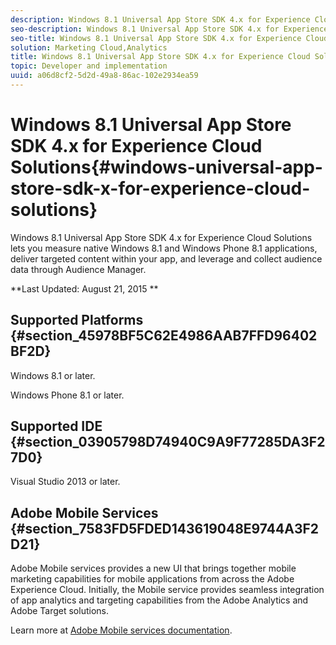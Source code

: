 ```yaml
---
description: Windows 8.1 Universal App Store SDK 4.x for Experience Cloud Solutions lets you measure native Windows 8.1 and Windows Phone 8.1 applications, deliver targeted content within your app, and leverage and collect audience data through Audience Manager.
seo-description: Windows 8.1 Universal App Store SDK 4.x for Experience Cloud Solutions lets you measure native Windows 8.1 and Windows Phone 8.1 applications, deliver targeted content within your app, and leverage and collect audience data through Audience Manager.
seo-title: Windows 8.1 Universal App Store SDK 4.x for Experience Cloud Solutions
solution: Marketing Cloud,Analytics
title: Windows 8.1 Universal App Store SDK 4.x for Experience Cloud Solutions
topic: Developer and implementation
uuid: a06d8cf2-5d2d-49a8-86ac-102e2934ea59
---
```


# Windows 8.1 Universal App Store SDK 4.x for Experience Cloud Solutions{#windows-universal-app-store-sdk-x-for-experience-cloud-solutions}

Windows 8.1 Universal App Store SDK 4.x for Experience Cloud Solutions lets you measure native Windows 8.1 and Windows Phone 8.1 applications, deliver targeted content within your app, and leverage and collect audience data through Audience Manager.

**Last Updated: August 21, 2015 **

## Supported Platforms {#section_45978BF5C62E4986AAB7FFD96402BF2D}

Windows 8.1 or later.

Windows Phone 8.1 or later.

## Supported IDE {#section_03905798D74940C9A9F77285DA3F27D0}

Visual Studio 2013 or later.

## Adobe Mobile Services {#section_7583FD5FDED143619048E9744A3F2D21}

Adobe Mobile services provides a new UI that brings together mobile marketing capabilities for mobile applications from across the Adobe Experience Cloud. Initially, the Mobile service provides seamless integration of app analytics and targeting capabilities from the Adobe Analytics and Adobe Target solutions.

Learn more at [Adobe Mobile services documentation](https://microsite.omniture.com/t2/help/en_US/mobile/). 
